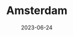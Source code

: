 ---
title: "Amsterdam"
cc-type: city
date: 2023-06-24
hashtag: "amsterdam"
subdivision-of:
  - Netherlands
tags:
  - City
  - Netherlands
---
